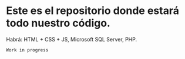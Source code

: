 # Este es el repositorio donde estará todo nuestro código.
Habrá: HTML + CSS + JS, Microsoft SQL Server, PHP.

    Work in progress
